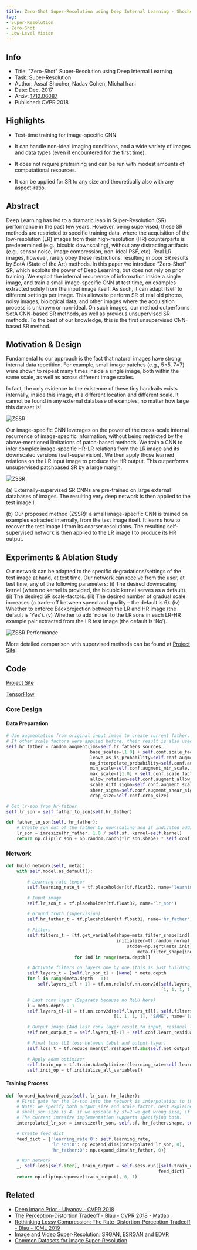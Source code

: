 ```yaml
---
title: Zero-Shot Super-Resolution using Deep Internal Learning - Shocher - CVPR 2018
tag:
- Super-Resolution
- Zero-Shot
- Low-Level Vision
---
```


## Info

- Title: "Zero-Shot" Super-Resolution using Deep Internal Learning
- Task: Super-Resolution
- Author: Assaf Shocher, Nadav Cohen, Michal Irani
- Date: Dec. 2017
- Arxiv: [1712.06087](http://arxiv.org/abs/1712.06087)
- Published: CVPR 2018



## Highlights

- Test-time training for image-specific CNN.

- It can handle non-ideal imaging conditions, and a wide variety of images and data types (even if encountered for the first time).

- It does not require pretraining and can be run with modest amounts of computational resources.

- It can be applied for SR to any size and theoretically also with any aspect-ratio.

  

## Abstract

Deep Learning has led to a dramatic leap in Super-Resolution (SR) performance in the past few years. However, being supervised, these SR methods are restricted to specific training data, where the acquisition of the low-resolution (LR) images from their high-resolution (HR) counterparts is predetermined (e.g., bicubic downscaling), without any distracting artifacts (e.g., sensor noise, image compression, non-ideal PSF, etc). Real LR images, however, rarely obey these restrictions, resulting in poor SR results by SotA (State of the Art) methods. In this paper we introduce "Zero-Shot" SR, which exploits the power of Deep Learning, but does not rely on prior training. We exploit the internal recurrence of information inside a single image, and train a small image-specific CNN at test time, on examples extracted solely from the input image itself. As such, it can adapt itself to different settings per image. This allows to perform SR of real old photos, noisy images, biological data, and other images where the acquisition process is unknown or non-ideal. On such images, our method outperforms SotA CNN-based SR methods, as well as previous unsupervised SR methods. To the best of our knowledge, this is the first unsupervised CNN-based SR method.



## Motivation & Design

Fundamental to our approach is the fact that natural images have strong internal data repetition. For example, small image patches (e.g., 5×5, 7×7) were shown to repeat many times inside a single image, both within the same scale, as well as across different image scales. 

In fact, the only evidence to the existence of these tiny handrails exists internally, inside this image, at a different location and different scale. It cannot be found in any external database of examples, no matter how large this dataset is!

![ZSSR](https://github.com/assafshocher/ZSSR/raw/master/figs/sketch.png)


<script async src="https://pagead2.googlesyndication.com/pagead/js/adsbygoogle.js"></script>
<ins class="adsbygoogle"
     style="display:block; text-align:center;"
     data-ad-layout="in-article"
     data-ad-format="fluid"
     data-ad-client="ca-pub-4466575858054752"
     data-ad-slot="8787986126"></ins>
<script>
     (adsbygoogle = window.adsbygoogle || []).push({});
</script>



Our image-specific CNN leverages on the power of the cross-scale internal recurrence of image-specific information, without being restricted by the above-mentioned limitations of patch-based methods. We train a CNN to infer complex image-specific HR-LR relations from the LR image and its downscaled versions (self-supervision). We then apply those learned relations on the LR input image to produce the HR output. This outperforms unsupervised patchbased SR by a large margin.



![ZSSR](<https://i.imgur.com/awZKqQ4.png>)

(a) Externally-supervised SR CNNs are pre-trained on large external databases of images. The resulting very deep network is then applied to the test image I. 

(b) Our proposed method (ZSSR): a small image-specific CNN is trained on examples extracted internally, from the test image itself. It learns how to recover the test image I from its coarser resolutions. The resulting self-supervised network is then applied to the LR image I to produce its HR output.



## Experiments & Ablation Study

Our network can be adapted to the specific degradations/settings of the test image at hand, at test time. Our network can receive from the user, at test time, any of the following parameters:
(i) The desired downscaling kernel (when no kernel is provided, the bicubic kernel serves as a default).
(ii) The desired SR scale-factors.
(iii) The desired number of gradual scale increases (a trade-off between speed and quality – the default is 6).
(iv) Whether to enforce Backprojection between the LR and HR image (the default is ‘Yes’).
(v) Whether to add ‘noise’ to the LR sons in each LR-HR example pair extracted from the LR test image (the default is ‘No’).



![ZSSR Performance](<https://i.imgur.com/IvNOkX2.png>)



More detailed comparison with supervised methods can be found at [Project Site](<http://www.wisdom.weizmann.ac.il/~vision/zssr/>).



## Code

[Project Site](<http://www.wisdom.weizmann.ac.il/~vision/zssr/>)

[TensorFlow](<https://github.com/assafshocher/ZSSR>)



<script async src="https://pagead2.googlesyndication.com/pagead/js/adsbygoogle.js"></script>
<ins class="adsbygoogle"
     style="display:block; text-align:center;"
     data-ad-layout="in-article"
     data-ad-format="fluid"
     data-ad-client="ca-pub-4466575858054752"
     data-ad-slot="8787986126"></ins>
<script>
     (adsbygoogle = window.adsbygoogle || []).push({});
</script>


### Core Design

#### Data Preparation

```python
# Use augmentation from original input image to create current father.
# If other scale factors were applied before, their result is also used (hr_fathers_in)
self.hr_father = random_augment(ims=self.hr_fathers_sources,
                                base_scales=[1.0] + self.conf.scale_factors,
                                leave_as_is_probability=self.conf.augment_leave_as_is_probability,
                                no_interpolate_probability=self.conf.augment_no_interpolate_probability,
                                min_scale=self.conf.augment_min_scale,
                                max_scale=([1.0] + self.conf.scale_factors)[len(self.hr_fathers_sources)-1],
                                allow_rotation=self.conf.augment_allow_rotation,
                                scale_diff_sigma=self.conf.augment_scale_diff_sigma,
                                shear_sigma=self.conf.augment_shear_sigma,
                                crop_size=self.conf.crop_size)

# Get lr-son from hr-father
self.lr_son = self.father_to_son(self.hr_father)

def father_to_son(self, hr_father):
    # Create son out of the father by downscaling and if indicated adding noise
    lr_son = imresize(hr_father, 1.0 / self.sf, kernel=self.kernel)
    return np.clip(lr_son + np.random.randn(*lr_son.shape) * self.conf.noise_std, 0, 1)
```



### Network

```python
def build_network(self, meta):
    with self.model.as_default():

        # Learning rate tensor
        self.learning_rate_t = tf.placeholder(tf.float32, name='learning_rate')

        # Input image
        self.lr_son_t = tf.placeholder(tf.float32, name='lr_son')

        # Ground truth (supervision)
        self.hr_father_t = tf.placeholder(tf.float32, name='hr_father')

        # Filters
        self.filters_t = [tf.get_variable(shape=meta.filter_shape[ind], name='filter_%d' % ind,
                                          initializer=tf.random_normal_initializer(
                                              stddev=np.sqrt(meta.init_variance/np.prod(
                                                  meta.filter_shape[ind][0:3]))))
                          for ind in range(meta.depth)]

        # Activate filters on layers one by one (this is just building the graph, no calculation is done here)
        self.layers_t = [self.lr_son_t] + [None] * meta.depth
        for l in range(meta.depth - 1):
            self.layers_t[l + 1] = tf.nn.relu(tf.nn.conv2d(self.layers_t[l], self.filters_t[l],
                                                           [1, 1, 1, 1], "SAME", name='layer_%d' % (l + 1)))

        # Last conv layer (Separate because no ReLU here)
        l = meta.depth - 1
        self.layers_t[-1] = tf.nn.conv2d(self.layers_t[l], self.filters_t[l],
                                         [1, 1, 1, 1], "SAME", name='layer_%d' % (l + 1))

        # Output image (Add last conv layer result to input, residual learning with global skip connection)
        self.net_output_t = self.layers_t[-1] + self.conf.learn_residual * self.lr_son_t

        # Final loss (L1 loss between label and output layer)
        self.loss_t = tf.reduce_mean(tf.reshape(tf.abs(self.net_output_t - self.hr_father_t), [-1]))

        # Apply adam optimizer
        self.train_op = tf.train.AdamOptimizer(learning_rate=self.learning_rate_t).minimize(self.loss_t)
        self.init_op = tf.initialize_all_variables()
```



#### Training Process

```python
def forward_backward_pass(self, lr_son, hr_father):
    # First gate for the lr-son into the network is interpolation to the size of the father
    # Note: we specify both output_size and scale_factor. best explained by example: say father size is 9 and sf=2,
    # small_son size is 4. if we upscale by sf=2 we get wrong size, if we upscale to size 9 we get wrong sf.
    # The current imresize implementation supports specifying both.
    interpolated_lr_son = imresize(lr_son, self.sf, hr_father.shape, self.conf.upscale_method)

    # Create feed dict
    feed_dict = {'learning_rate:0': self.learning_rate,
                 'lr_son:0': np.expand_dims(interpolated_lr_son, 0),
                 'hr_father:0': np.expand_dims(hr_father, 0)}

    # Run network
    _, self.loss[self.iter], train_output = self.sess.run([self.train_op, self.loss_t, self.net_output_t],
                                                          feed_dict)
    return np.clip(np.squeeze(train_output), 0, 1)
```





## Related

- [Deep Image Prior - Ulyanov - CVPR 2018](https://arxivnote.ddlee.cn/2019/08/26/Deep-Image-Prior-Ulyanov-CVPR-2018.html)
- [The Perception-Distortion Tradeoff - Blau - CVPR 2018 - Matlab](https://arxivnote.ddlee.cn/2019/08/12/The-Perception-Distortion-Tradeoff-Blau-CVPR.html)
- [Rethinking Lossy Compression: The Rate-Distortion-Perception Tradeoff - Blau - ICML 2019](https://arxivnote.ddlee.cn/2019/08/15/Rethinking-Lossy-Compression-The-Rate-Distortion-Perception-Tradeoff-Blau-ICML.html)
- [Image and Video Super-Resolution: SRGAN, ESRGAN and EDVR](https://cvnote.ddlee.cn/2019/09/23/Image-Super-Resolution-SRGAN-ESRGAN-EDVR.html)
- [Common Datasets for Image Super-Resolution](https://cvnote.ddlee.cn/2019/09/22/Image-Super-Resolution-Datasets.html)